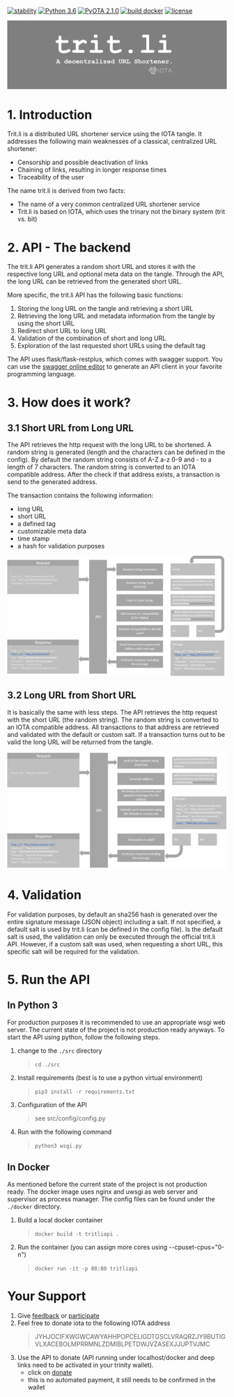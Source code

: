 [![stability][0]][1] [![Python 3.6][2]][3] [![PyOTA 2.1.0][4]][5] [![build docker][6]][7] [![license][8]][9] 

![amazing trit.li banner](docs/images/logo.png?style=centerme)

# 1. Introduction
Trit.li is a distributed URL shortener service using the IOTA tangle.
It addresses the following main weaknesses of a classical, centralized URL shortener:
* Censorship and possible deactivation of links
* Chaining of links, resulting in longer response times
* Traceability of the user

The name trit.li is derived from two facts:
* The name of a very common centralized URL shortener service 
* Trit.li is based on IOTA, which uses the trinary not the binary system (trit vs. bit)


# 2. API - The backend
The trit.li API generates a random short URL and stores it with the 
respective long URL and optional meta data on the tangle. 
Through the API, the long URL can be retrieved from the generated short URL.

More specific, the trit.li API has the following basic functions:
1. Storing the long URL on the tangle and retrieving a short URL
2. Retrieving the long URL and metadata information from the tangle by using the short URL
3. Redirect short URL to long URL
4. Validation of the combination of short and long URL
5. Exploration of the last requested short URLs using the default tag 

The API uses flask/flask-restplus, which comes with swagger support. 
You can use the [swagger online editor][swagger] to generate an API client in your favorite programming language.


# 3. How does it work?
## 3.1 Short URL from Long URL
The API retrieves the http request with the long URL to be shortened.
A random string is generated (length and the characters can be defined in the config).
By default the random string consists of A-Z a-z 0-9 and - to a length of 7 characters.
The random string is converted to an IOTA compatible address.
After the check if that address exists, a transaction is send to the generated address.

The transaction contains the following information:
* long URL
* short URL
* a defined tag
* customizable meta data
* time stamp
* a hash for validation purposes

![storing the URL on the tangle][sfl]

## 3.2 Long URL from Short URL
It is basically the same with less steps. The API retrieves the http request with the short URL (the random string).
The random string is converted to an IOTA compatible address.
All transactions to that address are retrieved and validated with the default or custom salt. 
If a transaction turns out to be valid the long URL will be returned from the tangle.

![receiving the URL from the tangle][lfs]


# 4. Validation
For validation purposes, by default an sha256 hash is generated over the entire signature message (JSON object) including a salt.
If not specified, a default salt is used by trit.li (can be defined in the config file).
Is the default salt is used, the validation can only be executed through the official trit.li API. 
However, if a custom salt was used, when requesting a short URL, this specific salt will be required for the validation.


# 5. Run the API
## In Python 3
For production purposes it is recommended to use an appropriate wsgi web server.
The current state of the project is not production ready anyways.
To start the API using python, follow the following steps.

1. change to the `./src` directory
    > `cd ./src`
2. Install requirements (best is to use a python virtual environment)
    > `pip3 install -r requirements.txt`
3. Configuration of the API
    > see src/config/config.py
4. Run with the following command
    > `python3 wsgi.py`

## In Docker
As mentioned before the current state of the project is not production ready.
The docker image uses nginx and uwsgi as web server and supervisor as process manager. 
The config files can be found under the `./docker` directory.

1. Build a local docker container 
    > `docker build -t tritliapi .`
2. Run the container (you can assign more cores using --cpuset-cpus="0-n")
    > `docker run -it -p 80:80 tritliapi`


# Your Support
1. Give [feedback] or [participate]
2. Feel free to donate iota to the following IOTA address
    > JYHJOCIFXWGWCAWYAHHPOPCELIGDTGSCLVRAQRZJY9BUTIGVLXACEBOLMPRRMNLZDMIBLPETDWJVZASEXJJUPTVJMC
3. Use the API to donate (API running under localhost/docker and deep links need to be activated in your trinity wallet). 
   * click on [donate]
   * this is no automated payment, it still needs to be confirmed in the wallet

[0]: https://img.shields.io/badge/stability-experimental-orange.svg?style=flat-square
[1]: https://nodejs.org/api/documentation.html#documentation_stability_index
[2]: https://img.shields.io/badge/python-3.6-blue.svg?style=flat-square
[3]: https://www.python.org/downloads/release/python-360
[4]: https://img.shields.io/badge/PyOTA-2.1.0-blue.svg?style=flat-square
[5]: https://pyota.readthedocs.io/en/latest/
[6]: https://img.shields.io/badge/build-docker-green.svg?style=flat-square
[7]: https://www.docker.com/
[8]: https://img.shields.io/badge/license-GPL3-green.svg?style=flat-square
[9]: https://www.gnu.org/licenses/gpl-3.0.html

[logo]: docs/images/logo.png "Trit.li Logo"
[swagger]: https://editor.swagger.io/ "Swagger Online Editor"
[sfl]: docs/images/api_sfl.png "Retrieving the short URL to a long URL - Storing the URL on the tangle"
[lfs]: docs/images/api_lfs.png "Retrieving the long URL to a short URL - Retrieving the URL from the tangle"
[feedback]: mailto:feedback@trit.li
[participate]: mailto:admin@trit.li
[donate]: http://localhost/donate
